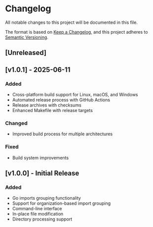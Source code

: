 # Changelog

All notable changes to this project will be documented in this file.

The format is based on [Keep a Changelog](https://keepachangelog.com/en/1.0.0/),
and this project adheres to [Semantic Versioning](https://semver.org/spec/v2.0.0.html).

## [Unreleased]

## [v1.0.1] - 2025-06-11

### Added
- Cross-platform build support for Linux, macOS, and Windows
- Automated release process with GitHub Actions
- Release archives with checksums
- Enhanced Makefile with release targets

### Changed
- Improved build process for multiple architectures

### Fixed
- Build system improvements

## [v1.0.0] - Initial Release

### Added
- Go imports grouping functionality
- Support for organization-based import grouping
- Command-line interface
- In-place file modification
- Directory processing support
